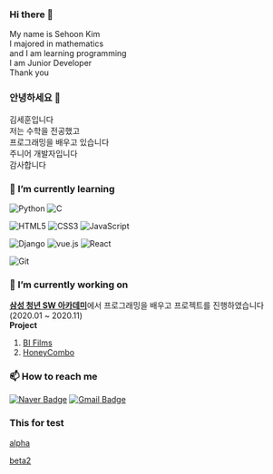 ### Hi there 👋
My name is Sehoon Kim  
I majored in mathematics  
and I am learning programming  
I am Junior Developer   
Thank you  


### 안녕하세요 👋
김세훈입니다  
저는 수학을 전공했고  
프로그래밍을 배우고 있습니다  
주니어 개발자입니다  
감사합니다  

### 🌱 I’m currently learning
![Python](https://img.shields.io/badge/Python-3776AB?style=flat-square&logo=Python&logoColor=white) 
![C](https://img.shields.io/badge/C-A8B9CC?style=flat-square&logo=C&logoColor=black) 

![HTML5](https://img.shields.io/badge/HTML5-E34F26?style=flat-square&logo=HTML5&logoColor=white) 
![CSS3](https://img.shields.io/badge/CSS3-1572B6?style=flat-square&logo=CSS3&logoColor=white) 
![JavaScript](https://img.shields.io/badge/JavaScript-F7DF1E?style=flat-square&logo=JavaScript&logoColor=black) 

![Django](https://img.shields.io/badge/Django-092E20?style=flat-square&logo=Django&logoColor=white) 
![vue.js](https://img.shields.io/badge/Vue.js-4FC08D?style=flat-square&logo=Vue.js&logoColor=white)
![React](https://img.shields.io/badge/React-61DAFB?style=flat-square&logo=React&logoColor=black)

![Git](https://img.shields.io/badge/Git-F05032?style=flat-square&logo=Git&logoColor=white)

### 🔭 I’m currently working on
[**삼성 청년 SW 아카데미**](https://www.ssafy.com/ksp/jsp/swp/swpMain.jsp)에서 프로그래밍을 배우고 프로젝트를 진행하였습니다 (2020.01 ~ 2020.11)  
**Project**  
1. [BI Films](https://github.com/ttppggnnss/BIFilms)
2. [HoneyCombo](https://github.com/ttppggnnss/HoneyCombo)


### 📫 How to reach me
[![Naver Badge](https://img.shields.io/badge/Naver_mail-00C300?style=flat-square&logo=NativeScript&logoColor=white&link=mailto:kimsae123@naver.com)](mailto:kimsae123@naver.com)
[![Gmail Badge](https://img.shields.io/badge/Gmail-d14836?style=flat-square&logo=Gmail&logoColor=white&link=mailto:ttppggnnss@gmail.com)](mailto:ttppggnnss@gmail.com)


<!--
**ttppggnnss/ttppggnnss** is a ✨ _special_ ✨ repository because its `README.md` (this file) appears on your GitHub profile.

Here are some ideas to get you started:

- 🔭 I’m currently working on ...
- 🌱 I’m currently learning ...
- 👯 I’m looking to collaborate on ...
- 🤔 I’m looking for help with ...
- 💬 Ask me about ...
- 📫 How to reach me: ...
- 😄 Pronouns: ...
- ⚡ Fun fact: ...
-->


### This for test

[alpha](https://new-alpha-m.pay.naver.com)

[beta2](https://new-beta2-m.pay.naver.com)
